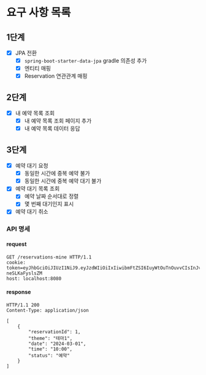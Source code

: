 # 요구 사항 목록

## 1단계

- [x] JPA 전환
    - [x] `spring-boot-starter-data-jpa` gradle 의존성 추가
    - [x] 엔티티 매핑
    - [x] Reservation 연관관계 매핑

## 2단계

- [x] 내 예약 목록 조회
    - [x] 내 예약 목록 조회 페이지 추가
    - [x] 내 예약 목록 데이터 응답

## 3단계

- [x] 예약 대기 요청
    - [x] 동일한 시간에 중복 예약 불가
    - [x] 동일한 시간에 중복 예약 대기 불가
- [x] 예약 대기 목록 조회
    - [x] 예약 날짜 순서대로 정렬
    - [x] 몇 번째 대기인지 표시
- [x] 예약 대기 취소

### API 명세

#### request

```http request
GET /reservations-mine HTTP/1.1
cookie: token=eyJhbGciOiJIUzI1NiJ9.eyJzdWIiOiIxIiwibmFtZSI6IuyWtOuTnOuvvCIsInJvbGUiOiJBRE1JTiJ9.vcK93ONRQYPFCxT5KleSM6b7cl1FE-neSLKaFyslsZM
host: localhost:8080
```

#### response

```http request
HTTP/1.1 200
Content-Type: application/json

[
    {
        "reservationId": 1,
        "theme": "테마1",
        "date": "2024-03-01",
        "time": "10:00",
        "status": "예약"
    }
]
```
